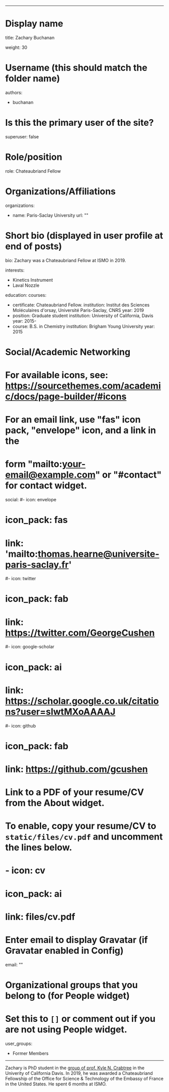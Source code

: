 
---
# Display name
title: Zachary Buchanan

weight: 30

# Username (this should match the folder name)
authors:
- buchanan

# Is this the primary user of the site?
superuser: false

# Role/position
role: Chateaubriand Fellow

# Organizations/Affiliations
organizations:
- name: Paris-Saclay University 
  url: ""

# Short bio (displayed in user profile at end of posts)
bio: Zachary was a Chateaubriand Fellow at ISMO in 2019.

interests:
- Kinetics Instrument
- Laval Nozzle


education:
  courses:
  - certificate: Chateaubriand Fellow.
    institution: Institut des Sciences Moléculaires d'orsay, Université Paris-Saclay, CNRS
    year: 2019
  - position: Graduate student
    institution: University of California, Davis
    year: 2015-
  - course: B.S. in Chemistry
    institution: Brigham Young University
    year: 2015

# Social/Academic Networking
# For available icons, see: https://sourcethemes.com/academic/docs/page-builder/#icons
#   For an email link, use "fas" icon pack, "envelope" icon, and a link in the
#   form "mailto:your-email@example.com" or "#contact" for contact widget.
social:
#- icon: envelope
#  icon_pack: fas
#  link: 'mailto:thomas.hearne@universite-paris-saclay.fr'
#- icon: twitter
#  icon_pack: fab
#  link: https://twitter.com/GeorgeCushen
#- icon: google-scholar
#  icon_pack: ai
#  link: https://scholar.google.co.uk/citations?user=sIwtMXoAAAAJ
#- icon: github
#  icon_pack: fab
#  link: https://github.com/gcushen
# Link to a PDF of your resume/CV from the About widget.
# To enable, copy your resume/CV to `static/files/cv.pdf` and uncomment the lines below.
# - icon: cv
#   icon_pack: ai
#   link: files/cv.pdf

# Enter email to display Gravatar (if Gravatar enabled in Config)
email: ""

# Organizational groups that you belong to (for People widget)
#   Set this to `[]` or comment out if you are not using People widget.
user_groups:
- Former Members
---

Zachary is PhD student in the [group of prof. Kyle N. Crabtree](https://crabtreelab.ucdavis.edu/) in the Univerity of California Davis. In 2019, he was awarded a Chateaubriand Fellowship of the Office for Science & Technology of the Embassy of France in the United States. He spent 6 months at ISMO.
